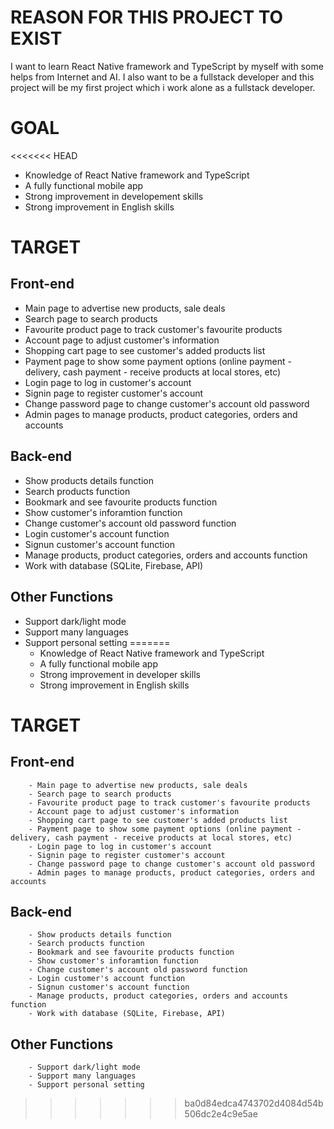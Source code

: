 # REASON FOR THIS PROJECT TO EXIST
I want to learn React Native framework and TypeScript by myself with some helps from Internet and AI. I also want to be a fullstack developer and this project will be my first project which i work alone as a fullstack developer.

# GOAL
<<<<<<< HEAD
- Knowledge of React Native framework and TypeScript
- A fully functional mobile app
- Strong improvement in developement skills
- Strong improvement in English skills

# TARGET 
## Front-end
- Main page to advertise new products, sale deals
- Search page to search products
- Favourite product page to track customer's favourite products
- Account page to adjust customer's information 
- Shopping cart page to see customer's added products list
- Payment page to show some payment options (online payment - delivery, cash payment - receive products at local
stores, etc)
- Login page to log in customer's account
- Signin page to register customer's account
- Change password page to change customer's account old password
- Admin pages to manage products, product categories, orders and accounts

## Back-end
- Show products details function
- Search products function
- Bookmark and see favourite products function
- Show customer's inforamtion function
- Change customer's account old password function
- Login customer's account function
- Signun customer's account function
- Manage products, product categories, orders and accounts function
- Work with database (SQLite, Firebase, API)

## Other Functions
- Support dark/light mode
- Support many languages
- Support personal setting
=======
    - Knowledge of React Native framework and TypeScript
    - A fully functional mobile app
    - Strong improvement in developer skills
    - Strong improvement in English skills

# TARGET
## Front-end
        - Main page to advertise new products, sale deals
        - Search page to search products
        - Favourite product page to track customer's favourite products
        - Account page to adjust customer's information 
        - Shopping cart page to see customer's added products list
        - Payment page to show some payment options (online payment - delivery, cash payment - receive products at local stores, etc)
        - Login page to log in customer's account
        - Signin page to register customer's account
        - Change password page to change customer's account old password
        - Admin pages to manage products, product categories, orders and accounts

## Back-end
        - Show products details function
        - Search products function
        - Bookmark and see favourite products function
        - Show customer's inforamtion function
        - Change customer's account old password function
        - Login customer's account function
        - Signun customer's account function
        - Manage products, product categories, orders and accounts function
        - Work with database (SQLite, Firebase, API)

## Other Functions
        - Support dark/light mode
        - Support many languages
        - Support personal setting
>>>>>>> ba0d84edca4743702d4084d54b506dc2e4c9e5ae
